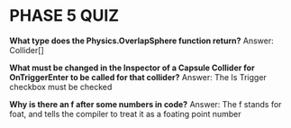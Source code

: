 # PHASE 5 QUIZ

**What type does the Physics.OverlapSphere function return?**
Answer: Collider[]

**What must be changed in the Inspector of a Capsule Collider for
OnTriggerEnter to be called for that collider?**
Answer: The Is Trigger checkbox must be checked

**Why is there an f after some numbers in code?**
Answer: The f stands for foat, and tells the compiler to treat it as a foating point number
